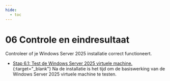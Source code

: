 ```yaml
---
hide:
  - toc
---
```


# 06 Controle en eindresultaat

Controleer of je Windows Server 2025 installatie correct functioneert.

- [Stap 6.1: Test de Windows Server 2025 virtuele machine.](../../howtos/test-windows-server2025-vm-virtualbox/index.md){:target="_blank"} 
Na de installatie is het tijd om de basiswerking van de Windows Server 2025 virtuele machine te testen.

